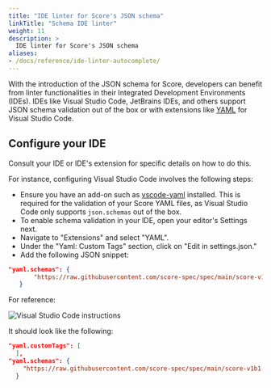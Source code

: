 ```yaml
---
title: "IDE linter for Score's JSON schema"
linkTitle: "Schema IDE linter"
weight: 11
description: >
  IDE linter for Score's JSON schema
aliases:
- /docs/reference/ide-linter-autocomplete/
---
```


With the introduction of the JSON schema for Score, developers can benefit from linter functionalities in their Integrated Development Environments (IDEs). IDEs like Visual Studio Code, JetBrains IDEs, and others support JSON schema validation out of the box or with extensions like [YAML](https://marketplace.visualstudio.com/items?itemName=redhat.vscode-yaml) for Visual Studio Code.

## Configure your IDE

Consult your IDE or IDE's extension for specific details on how to do this.

For instance, configuring Visual Studio Code involves the following steps:

- Ensure you have an add-on such as [vscode-yaml](https://github.com/redhat-developer/vscode-yaml) installed. This is required for the validation of your Score YAML files, as Visual Studio Code only supports `json.schemas` out of the box.
- To enable schema validation in your IDE, open your editor's Settings next.
- Navigate to "Extensions" and select "YAML".
- Under the "Yaml: Custom Tags" section, click on "Edit in settings.json."
- Add the following JSON snippet:

```json
"yaml.schemas": {
       "https://raw.githubusercontent.com/score-spec/spec/main/score-v1b1.json": "score.yaml"
   }
```

For reference:

![Visual Studio Code instructions](/images/vsc-score-schema-linting.png)

It should look like the following:

```json
"yaml.customTags": [
  ],
"yaml.schemas": {
    "https://raw.githubusercontent.com/score-spec/spec/main/score-v1b1.json": "score.yaml"
  }
```
